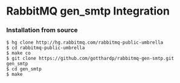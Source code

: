 # RabbitMQ gen_smtp Integration

### Installation from source

    $ hg clone http://hg.rabbitmq.com/rabbitmq-public-umbrella
    $ cd rabbitmq-public-umbrella
    $ make co
    $ git clone https://github.com/gotthardp/rabbitmq-gen-smtp.git gen_smtp
    $ cd gen_smtp
    $ make
